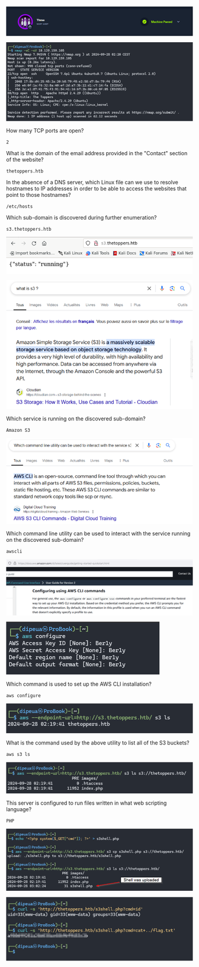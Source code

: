 ![](banner.png)

![](nmap.png)

How many TCP ports are open?

```
2
```

What is the domain of the email address provided in the "Contact" section of the website?

```
thetoppers.htb
```

In the absence of a DNS server, which Linux file can we use to resolve hostnames to IP addresses in order to be able to access the websites that point to those hostnames?

```
/etc/hosts
```

Which sub-domain is discovered during further enumeration?

```
s3.thetoppers.htb
```

![](s3-web.png)

![](search-s3.png)

Which service is running on the discovered sub-domain?

```
Amazon S3
```

![](awscli.png)

Which command line utility can be used to interact with the service running on the discovered sub-domain?

```
awscli
```

![](search-aws-cli.png)

![](awsconfig.png)

Which command is used to set up the AWS CLI installation?

```
aws configure
```

![](list-s3.png)

What is the command used by the above utility to list all of the S3 buckets?

```
aws s3 ls
```

![](list-s3-instence.png)

This server is configured to run files written in what web scripting language?

```
PHP
```

![](upload-to-s3.png)

![](flag.png)
